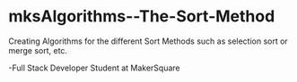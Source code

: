 mksAlgorithms--The-Sort-Method
==============================

Creating Algorithms for the different Sort Methods such as selection sort or merge sort, etc.

-Full Stack Developer Student at MakerSquare
